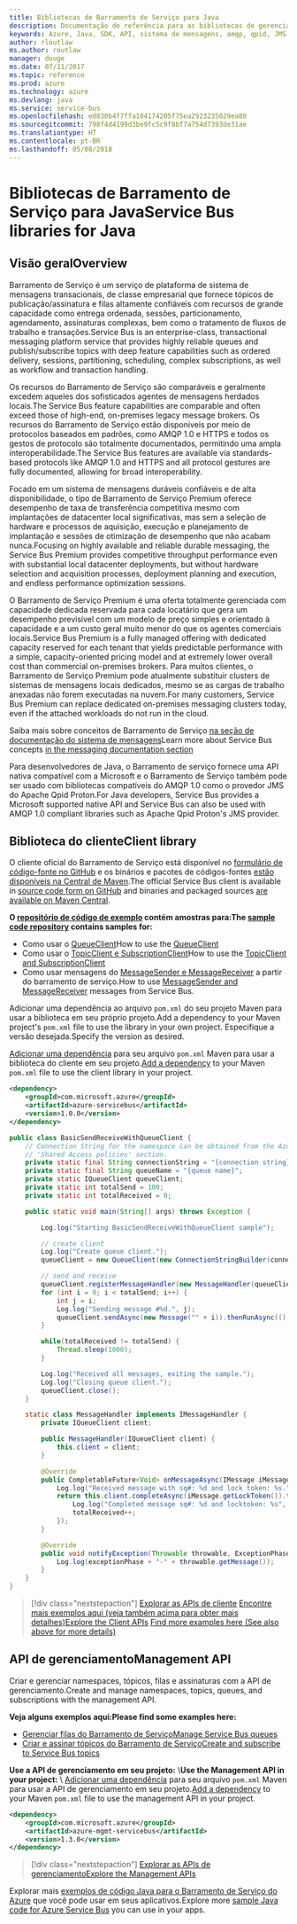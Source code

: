```yaml
---
title: Bibliotecas de Barramento de Serviço para Java
description: Documentação de referência para as bibliotecas de gerenciamento e de cliente de Java para Barramento de Serviço
keywords: Azure, Java, SDK, API, sistema de mensagens, amqp, qpid, JMS, pubsub, pub-sub, agente de mensagens
author: rloutlaw
ms.author: routlaw
manager: douge
ms.date: 07/11/2017
ms.topic: reference
ms.prod: azure
ms.technology: azure
ms.devlang: java
ms.service: service-bus
ms.openlocfilehash: ed830b4f7ffa104174205f75ea2923235029ea80
ms.sourcegitcommit: 798f4d4199d3be9fc5c9f8bf7a754d7393de31ae
ms.translationtype: HT
ms.contentlocale: pt-BR
ms.lasthandoff: 05/08/2018
---
```

# <a name="service-bus-libraries-for-java"></a><span data-ttu-id="c4430-104">Bibliotecas de Barramento de Serviço para Java</span><span class="sxs-lookup"><span data-stu-id="c4430-104">Service Bus libraries for Java</span></span>

## <a name="overview"></a><span data-ttu-id="c4430-105">Visão geral</span><span class="sxs-lookup"><span data-stu-id="c4430-105">Overview</span></span>

<span data-ttu-id="c4430-106">Barramento de Serviço é um serviço de plataforma de sistema de mensagens transacionais, de classe empresarial que fornece tópicos de publicação/assinatura e filas altamente confiáveis com recursos de grande capacidade como entrega ordenada, sessões, particionamento, agendamento, assinaturas complexas, bem como o tratamento de fluxos de trabalho e transações.</span><span class="sxs-lookup"><span data-stu-id="c4430-106">Service Bus is an enterprise-class, transactional messaging platform service that provides highly reliable queues and publish/subscribe topics with deep feature capabilities such as ordered delivery, sessions, partitioning, scheduling, complex subscriptions, as well as workflow and transaction handling.</span></span>

<span data-ttu-id="c4430-107">Os recursos do Barramento de Serviço são comparáveis e geralmente excedem aqueles dos sofisticados agentes de mensagens herdados locais.</span><span class="sxs-lookup"><span data-stu-id="c4430-107">The Service Bus feature capabilities are comparable and often exceed those of high-end, on-premises legacy message brokers.</span></span> <span data-ttu-id="c4430-108">Os recursos do Barramento de Serviço estão disponíveis por meio de protocolos baseados em padrões, como AMQP 1.0 e HTTPS e todos os gestos de protocolo são totalmente documentados, permitindo uma ampla interoperabilidade.</span><span class="sxs-lookup"><span data-stu-id="c4430-108">The Service Bus features are available via standards-based protocols like AMQP 1.0 and HTTPS and all protocol gestures are fully documented, allowing for broad interoperability.</span></span> 

<span data-ttu-id="c4430-109">Focado em um sistema de mensagens duráveis confiáveis e de alta disponibilidade, o tipo de Barramento de Serviço Premium oferece desempenho de taxa de transferência competitiva mesmo com implantações de datacenter local significativas, mas sem a seleção de hardware e processos de aquisição, execução e planejamento de implantação e sessões de otimização de desempenho que não acabam nunca.</span><span class="sxs-lookup"><span data-stu-id="c4430-109">Focusing on highly available and reliable durable messaging, the Service Bus Premium provides competitive throughput performance even with substantial local datacenter deployments, but without hardware selection and acquisition processes, deployment planning and execution, and endless performance optimization sessions.</span></span> 

<span data-ttu-id="c4430-110">O Barramento de Serviço Premium é uma oferta totalmente gerenciada com capacidade dedicada reservada para cada locatário que gera um desempenho previsível com um modelo de preço simples e orientado à capacidade e a um custo geral muito menor do que os agentes comerciais locais.</span><span class="sxs-lookup"><span data-stu-id="c4430-110">Service Bus Premium is a fully managed offering with dedicated capacity reserved for each tenant that yields predictable performance with a simple, capacity-oriented pricing model and at extremely lower overall cost than commercial on-premises brokers.</span></span> <span data-ttu-id="c4430-111">Para muitos clientes, o Barramento de Serviço Premium pode atualmente substituir clusters de sistemas de mensagens locais dedicados, mesmo se as cargas de trabalho anexadas não forem executadas na nuvem.</span><span class="sxs-lookup"><span data-stu-id="c4430-111">For many customers, Service Bus Premium can replace dedicated on-premises messaging clusters today, even if the attached workloads do not run in the cloud.</span></span> 

<span data-ttu-id="c4430-112">Saiba mais sobre conceitos de Barramento de Serviço [na seção de documentação do sistema de mensagens](https://docs.microsoft.com/azure/service-bus-messaging/)</span><span class="sxs-lookup"><span data-stu-id="c4430-112">Learn more about Service Bus concepts [in the messaging documentation section](https://docs.microsoft.com/azure/service-bus-messaging/)</span></span> 

<span data-ttu-id="c4430-113">Para desenvolvedores de Java, o Barramento de serviço fornece uma API nativa compatível com a Microsoft e o Barramento de Serviço também pode ser usado com bibliotecas compatíveis do AMQP 1.0 como o provedor JMS do Apache Qpid Proton.</span><span class="sxs-lookup"><span data-stu-id="c4430-113">For Java developers, Service Bus provides a Microsoft supported native API and Service Bus can also be used with AMQP 1.0 compliant libraries such as Apache Qpid Proton's JMS provider.</span></span>

## <a name="client-library"></a><span data-ttu-id="c4430-114">Biblioteca do cliente</span><span class="sxs-lookup"><span data-stu-id="c4430-114">Client library</span></span>

<span data-ttu-id="c4430-115">O cliente oficial do Barramento de Serviço está disponível no [formulário de código-fonte no GitHub](https://github.com/azure/azure-service-bus-java) e os binários e pacotes de códigos-fontes [estão disponíveis na Central de Maven](http://search.maven.org/#search%7Cga%7C1%7Ca%3A%22azure-servicebus%22).</span><span class="sxs-lookup"><span data-stu-id="c4430-115">The official Service Bus client is available in [source code form on GitHub](https://github.com/azure/azure-service-bus-java) and binaries and packaged sources [are available on Maven Central](http://search.maven.org/#search%7Cga%7C1%7Ca%3A%22azure-servicebus%22).</span></span>

<span data-ttu-id="c4430-116">**O [repositório de código de exemplo](https://github.com/Azure/azure-service-bus/blob/master/samples/Java/) contém amostras para:**</span><span class="sxs-lookup"><span data-stu-id="c4430-116">**The [sample code repository](https://github.com/Azure/azure-service-bus/blob/master/samples/Java/) contains samples for:**</span></span>
* <span data-ttu-id="c4430-117">Como usar o [QueueClient](https://github.com/Azure/azure-service-bus/blob/master/samples/Java/src/com/microsoft/azure/servicebus/samples/BasicSendReceiveWithQueueClient.java)</span><span class="sxs-lookup"><span data-stu-id="c4430-117">How to use the [QueueClient](https://github.com/Azure/azure-service-bus/blob/master/samples/Java/src/com/microsoft/azure/servicebus/samples/BasicSendReceiveWithQueueClient.java)</span></span>
* <span data-ttu-id="c4430-118">Como usar o [TopicClient e SubscriptionClient](https://github.com/Azure/azure-service-bus/blob/master/samples/Java/src/com/microsoft/azure/servicebus/samples/BasicSendReceiveWithTopicSubscriptionClient.java)</span><span class="sxs-lookup"><span data-stu-id="c4430-118">How to use the [TopicClient and SubscriptionClient](https://github.com/Azure/azure-service-bus/blob/master/samples/Java/src/com/microsoft/azure/servicebus/samples/BasicSendReceiveWithTopicSubscriptionClient.java)</span></span>
* <span data-ttu-id="c4430-119">Como usar mensagens do [MessageSender e MessageReceiver](https://github.com/Azure/azure-service-bus/blob/master/samples/Java/src/com/microsoft/azure/servicebus/samples/SendReceiveWithMessageSenderReceiver.java) a partir do barramento de serviço.</span><span class="sxs-lookup"><span data-stu-id="c4430-119">How to use [MessageSender and MessageReceiver](https://github.com/Azure/azure-service-bus/blob/master/samples/Java/src/com/microsoft/azure/servicebus/samples/SendReceiveWithMessageSenderReceiver.java) messages from Service Bus.</span></span>

<span data-ttu-id="c4430-120">Adicionar uma dependência ao arquivo `pom.xml` do seu projeto Maven para usar a biblioteca em seu próprio projeto.</span><span class="sxs-lookup"><span data-stu-id="c4430-120">Add a dependency to your Maven project's `pom.xml` file to use the library in your own project.</span></span> <span data-ttu-id="c4430-121">Especifique a versão desejada.</span><span class="sxs-lookup"><span data-stu-id="c4430-121">Specify the version as desired.</span></span>

<span data-ttu-id="c4430-122">[Adicionar uma dependência](https://maven.apache.org/guides/getting-started/index.html#How_do_I_use_external_dependencies) para seu arquivo `pom.xml` Maven para usar a biblioteca do cliente em seu projeto.</span><span class="sxs-lookup"><span data-stu-id="c4430-122">[Add a dependency](https://maven.apache.org/guides/getting-started/index.html#How_do_I_use_external_dependencies) to your Maven `pom.xml` file to use the client library in your project.</span></span>

```XML
<dependency>
    <groupId>com.microsoft.azure</groupId>
    <artifactId>azure-servicebus</artifactId>
    <version>1.0.0</version>
</dependency>
```

```java
public class BasicSendReceiveWithQueueClient {
    // Connection String for the namespace can be obtained from the Azure portal under the
    // 'Shared Access policies' section.
    private static final String connectionString = "{connection string}";
    private static final String queueName = "{queue name}";
    private static IQueueClient queueClient;
    private static int totalSend = 100;
    private static int totalReceived = 0;

    public static void main(String[] args) throws Exception {

        Log.log("Starting BasicSendReceiveWithQueueClient sample");

        // create client
        Log.log("Create queue client.");
        queueClient = new QueueClient(new ConnectionStringBuilder(connectionString, queueName), ReceiveMode.PeekLock);

        // send and receive
        queueClient.registerMessageHandler(new MessageHandler(queueClient), new MessageHandlerOptions(1, false, Duration.ofMinutes(1)));
        for (int i = 0; i < totalSend; i++) {
            int j = i;
            Log.log("Sending message #%d.", j);
            queueClient.sendAsync(new Message("" + i)).thenRunAsync(() -> { Log.log("Sent message #%d.", j);});
        }

        while(totalReceived != totalSend) {
            Thread.sleep(1000);
        }

        Log.log("Received all messages, exiting the sample.");
        Log.log("Closing queue client.");
        queueClient.close();
    }

    static class MessageHandler implements IMessageHandler {
        private IQueueClient client;

        public MessageHandler(IQueueClient client) {
            this.client = client;
        }

        @Override
        public CompletableFuture<Void> onMessageAsync(IMessage iMessage) {
            Log.log("Received message with sq#: %d and lock token: %s.", iMessage.getSequenceNumber(), iMessage.getLockToken());
            return this.client.completeAsync(iMessage.getLockToken()).thenRunAsync(() -> {
                Log.log("Completed message sq#: %d and locktoken: %s", iMessage.getSequenceNumber(), iMessage.getLockToken());
                totalReceived++;
            });
        }

        @Override
        public void notifyException(Throwable throwable, ExceptionPhase exceptionPhase) {
            Log.log(exceptionPhase + "-" + throwable.getMessage());
        }
    }
}
```

> [!div class="nextstepaction"]
> <span data-ttu-id="c4430-123">[Explorar as APIs de cliente](/java/api/overview/azure/servicebus/client)
> [Encontre mais exemplos aqui (veja também acima para obter mais detalhes)](https://github.com/Azure/azure-service-bus/blob/master/samples/Java/)</span><span class="sxs-lookup"><span data-stu-id="c4430-123">[Explore the Client APIs](/java/api/overview/azure/servicebus/client)
[Find more examples here (See also above for more details)](https://github.com/Azure/azure-service-bus/blob/master/samples/Java/)</span></span>

## <a name="management-api"></a><span data-ttu-id="c4430-124">API de gerenciamento</span><span class="sxs-lookup"><span data-stu-id="c4430-124">Management API</span></span>

<span data-ttu-id="c4430-125">Criar e gerenciar namespaces, tópicos, filas e assinaturas com a API de gerenciamento.</span><span class="sxs-lookup"><span data-stu-id="c4430-125">Create and manage namespaces, topics, queues, and subscriptions with the management API.</span></span>

<span data-ttu-id="c4430-126">**Veja alguns exemplos aqui:**</span><span class="sxs-lookup"><span data-stu-id="c4430-126">**Please find some examples here:**</span></span>
* [<span data-ttu-id="c4430-127">Gerenciar filas do Barramento de Serviço</span><span class="sxs-lookup"><span data-stu-id="c4430-127">Manage Service Bus queues</span></span>](https://github.com/Azure-Samples/service-bus-java-manage-queue-with-basic-features)
* [<span data-ttu-id="c4430-128">Criar e assinar tópicos do Barramento de Serviço</span><span class="sxs-lookup"><span data-stu-id="c4430-128">Create and subscribe to Service Bus topics</span></span>](https://github.com/Azure-Samples/service-bus-java-manage-publish-subscribe-with-basic-features)

<span data-ttu-id="c4430-129">**Use a API de gerenciamento em seu projeto:**
\\</span><span class="sxs-lookup"><span data-stu-id="c4430-129">**Use the Management API in your project:**
\\</span></span>
<span data-ttu-id="c4430-130">[Adicionar uma dependência](https://maven.apache.org/guides/getting-started/index.html#How_do_I_use_external_dependencies) para seu arquivo `pom.xml` Maven para usar a API de gerenciamento em seu projeto.</span><span class="sxs-lookup"><span data-stu-id="c4430-130">[Add a dependency](https://maven.apache.org/guides/getting-started/index.html#How_do_I_use_external_dependencies) to your Maven `pom.xml` file to use the management API in your project.</span></span>  

```XML
<dependency>
    <groupId>com.microsoft.azure</groupId>
    <artifactId>azure-mgmt-servicebus</artifactId>
    <version>1.3.0</version>
</dependency>
```

> [!div class="nextstepaction"]
> [<span data-ttu-id="c4430-131">Explorar as APIs de gerenciamento</span><span class="sxs-lookup"><span data-stu-id="c4430-131">Explore the Management APIs</span></span>](/java/api/overview/azure/servicebus/management)

<span data-ttu-id="c4430-132">Explorar mais [exemplos de código Java para o Barramento de Serviço do Azure](https://azure.microsoft.com/resources/samples/?platform=java&term=bus) que você pode usar em seus aplicativos.</span><span class="sxs-lookup"><span data-stu-id="c4430-132">Explore more [sample Java code for Azure Service Bus](https://azure.microsoft.com/resources/samples/?platform=java&term=bus) you can use in your apps.</span></span>
